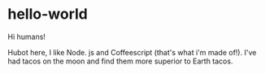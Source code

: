 # hello-world

Hi humans!

Hubot here, I like Node. js and Coffeescript (that's what i'm made of!).
I've had tacos on the moon and find them more superior to Earth tacos.
